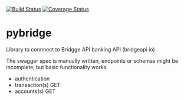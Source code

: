 [![Build Status](https://travis-ci.org/rienafairefr/pybridge.svg?branch=master)](https://travis-ci.org/rienafairefr/pybridge)
[![Coverage Status](https://coveralls.io/repos/github/rienafairefr/pybridge/badge.svg?branch=master)](https://coveralls.io/github/rienafairefr/pybridge?branch=master)

# pybridge
Library to connnect to Bridgge API banking API (bridgeapi.io)

The swagger spec is manually written, endpoints or schemas might be incomplete, but basic functionality works
- authentication
- transaction(s) GET
- accounts(s) GET

 